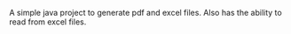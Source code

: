 A simple java project to generate pdf and excel files. 
Also has the ability to read from excel files.
